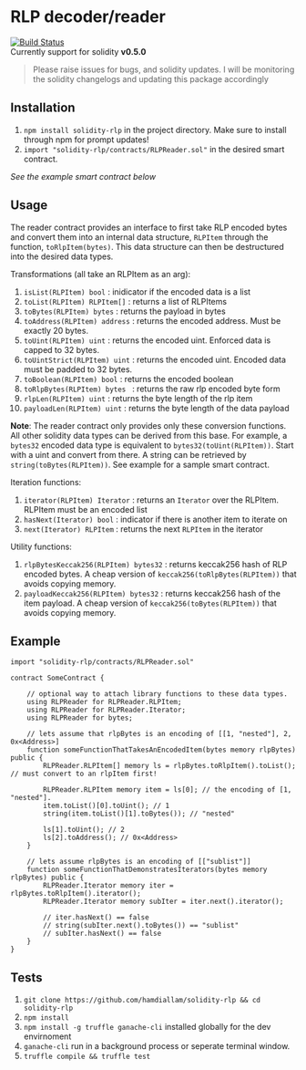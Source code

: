 # RLP decoder/reader
[![Build Status](https://travis-ci.com/hamdiallam/Solidity-RLP.svg?branch=master)](https://travis-ci.com/hamdiallam/Solidity-RLP)  
Currently support for solidity **v0.5.0**  
> Please raise issues for bugs, and solidity updates. I will be monitoring the solidity changelogs and updating this package accordingly

## Installation
1. `npm install solidity-rlp` in the project directory. Make sure to install through npm for prompt updates!
2. `import "solidity-rlp/contracts/RLPReader.sol"` in the desired smart contract.

_See the example smart contract below_

## Usage
The reader contract provides an interface to first take RLP encoded bytes and convert them into
an internal data structure, `RLPItem` through the function, `toRlpItem(bytes)`. This data structure can then be
destructured into the desired data types.

Transformations (all take an RLPItem as an arg):
1. `isList(RLPItem) bool` : inidicator if the encoded data is a list
2. `toList(RLPItem) RLPItem[]` : returns a list of RLPItems
3. `toBytes(RLPItem) bytes` : returns the payload in bytes
4. `toAddress(RLPItem) address` : returns the encoded address. Must be exactly 20 bytes.
5. `toUint(RLPItem) uint` : returns the encoded uint. Enforced data is capped to 32 bytes.
6. `toUintStrict(RLPItem) uint` : returns the encoded uint. Encoded data must be padded to 32 bytes.
7. `toBoolean(RLPItem) bool` : returns the encoded boolean
8. `toRlpBytes(RLPItem) bytes ` : returns the raw rlp encoded byte form
9. `rlpLen(RLPItem) uint` : returns the byte length of the rlp item
10. `payloadLen(RLPItem) uint` : returns the byte length of the data payload

**Note**: The reader contract only provides only these conversion functions. All other solidity data types can be derived from
this base. For example, a `bytes32` encoded data type is equivalent to `bytes32(toUint(RLPItem))`. Start with a uint and convert from there.
A string can be retrieved by `string(toBytes(RLPItem))`. See example for a sample smart contract.

Iteration functions:
1. `iterator(RLPItem) Iterator` : returns an `Iterator` over the RLPItem. RLPItem must be an encoded list
2. `hasNext(Iterator) bool` : indicator if there is another item to iterate on
3. `next(Iterator) RLPItem` : returns the next `RLPItem` in the iterator

Utility functions:
1. `rlpBytesKeccak256(RLPItem) bytes32` : returns keccak256 hash of RLP encoded bytes. A cheap version
   of `keccak256(toRlpBytes(RLPItem))` that avoids copying memory.
2. `payloadKeccak256(RLPItem) bytes32` : returns keccak256 hash of the item payload. A cheap
   version of `keccak256(toBytes(RLPItem))` that avoids copying memory.

## Example
```solidity
import "solidity-rlp/contracts/RLPReader.sol"

contract SomeContract {
    
    // optional way to attach library functions to these data types.
    using RLPReader for RLPReader.RLPItem;
    using RLPReader for RLPReader.Iterator;
    using RLPReader for bytes;

    // lets assume that rlpBytes is an encoding of [[1, "nested"], 2, 0x<Address>]
    function someFunctionThatTakesAnEncodedItem(bytes memory rlpBytes) public {
        RLPReader.RLPItem[] memory ls = rlpBytes.toRlpItem().toList(); // must convert to an rlpItem first!

        RLPReader.RLPItem memory item = ls[0]; // the encoding of [1, "nested"].
        item.toList()[0].toUint(); // 1
        string(item.toList()[1].toBytes()); // "nested"

        ls[1].toUint(); // 2
        ls[2].toAddress(); // 0x<Address>
    }

    // lets assume rlpBytes is an encoding of [["sublist"]]
    function someFunctionThatDemonstratesIterators(bytes memory rlpBytes) public {
        RLPReader.Iterator memory iter = rlpBytes.toRlpItem().iterator();
        RLPReader.Iterator memory subIter = iter.next().iterator();

        // iter.hasNext() == false
        // string(subIter.next().toBytes()) == "sublist"
        // subIter.hasNext() == false
    }
}
```


## Tests
1. `git clone https://github.com/hamdiallam/solidity-rlp && cd solidity-rlp`
2. `npm install`
3. `npm install -g truffle ganache-cli` installed globally for the dev envirnoment
4. `ganache-cli` run in a background process or seperate terminal window.
4. `truffle compile && truffle test`

